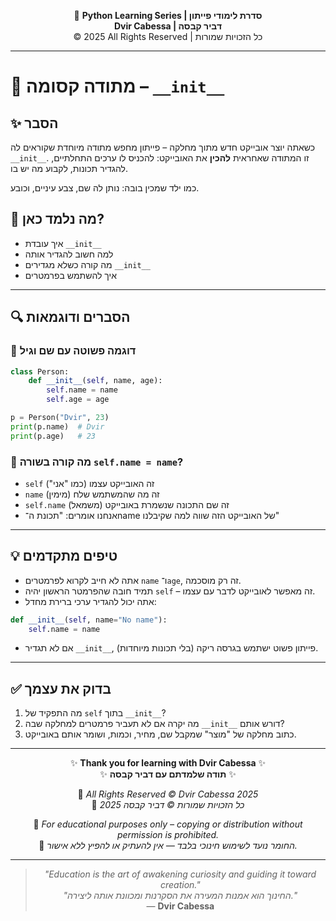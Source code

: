 <!-- DC_HEADER_START -->
<div align="center">

🐍 **Python Learning Series | סדרת לימודי פייתון**  
**Dvir Cabessa | דביר קבסה**  
© 2025 All Rights Reserved | כל הזכויות שמורות

</div>

---
<!-- DC_HEADER_END -->

# 📘 מתודה קסומה – `__init__`

## ✨ הסבר

כשאתה יוצר אובייקט חדש מתוך מחלקה – פייתון מחפש מתודה מיוחדת שקוראים לה `__init__`. זו המתודה שאחראית **להכין** את האובייקט: להכניס לו ערכים התחלתיים, להגדיר תכונות, לקבוע מה יש בו.

כמו ילד שמכין בובה: נותן לה שם, צבע עיניים, וכובע.

## 🧠 מה נלמד כאן?

- איך עובדת `__init__`
- למה חשוב להגדיר אותה
- מה קורה כשלא מגדירים `__init__`
- איך להשתמש בפרמטרים

---

## 🔍 הסברים ודוגמאות

### 📌 דוגמה פשוטה עם שם וגיל

```python
class Person:
    def __init__(self, name, age):
        self.name = name
        self.age = age

p = Person("Dvir", 23)
print(p.name)  # Dvir
print(p.age)   # 23
````

### 📌 מה קורה בשורה `self.name = name`?

* `self` זה האובייקט עצמו (כמו "אני")
* `name` (מימין) זה מה שהמשתמש שלח
* `self.name` (משמאל) זה שם התכונה שנשמרת באובייקט
* אנחנו אומרים: "תכונת ה־name של האובייקט הזה שווה למה שקיבלנו"

---

## 💡 טיפים מתקדמים

* אתה לא חייב לקרוא לפרמטרים `name` ו־`age`, זה רק מוסכמה.
* תמיד חובה שהפרמטר הראשון יהיה `self` – זה מאפשר לאובייקט לדבר עם עצמו.
* אתה יכול להגדיר ערכי ברירת מחדל:

```python
def __init__(self, name="No name"):
    self.name = name
```

* אם לא תגדיר `__init__`, פייתון פשוט ישתמש בגרסה ריקה (בלי תכונות מיוחדות).

---

## ✅ בדוק את עצמך

1. מה התפקיד של `self` בתוך `__init__`?
2. מה יקרה אם לא תעביר פרמטרים למחלקה שבה `__init__` דורש אותם?
3. כתוב מחלקה של "מוצר" שמקבל שם, מחיר, וכמות, ושומר אותם באובייקט.

<!-- DC_FOOTER_START -->
---

<div align="center">

✨ **Thank you for learning with Dvir Cabessa** ✨  
✨ **תודה שלמדתם עם דביר קבסה** ✨  

📘 *All Rights Reserved © Dvir Cabessa 2025*  
📘 *כל הזכויות שמורות © דביר קבסה 2025*  

🔗 *For educational purposes only – copying or distribution without permission is prohibited.*  
🔗 *החומר נועד לשימוש חינוכי בלבד — אין להעתיק או להפיץ ללא אישור.*

---

> _"Education is the art of awakening curiosity and guiding it toward creation."_  
> _"החינוך הוא אמנות המעירה את הסקרנות ומכוונת אותה ליצירה."_  
> — **Dvir Cabessa**

</div>
<!-- DC_FOOTER_END -->

